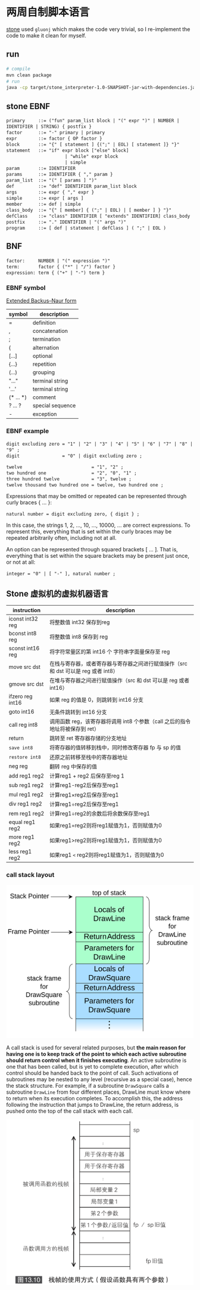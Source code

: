 # 两周自制脚本语言

[stone](https://github.com/chibash/stone) used `gluonj` which makes the code very trivial, so I re-implement the code to make it clean for myself.

## run

```bash
# compile
mvn clean package
# run
java -cp target/stone_interpreter-1.0-SNAPSHOT-jar-with-dependencies.jar com.xxx.stone.StdInParser < counter.stone
```

## stone EBNF

```EBNF
primary     ::= ("fun" param_list block | "(" expr ")" | NUMBER | IDENTIFIER | STRING) { postfix }
factor      ::= "-" primary | primary
expr        ::= factor { OP factor }
block       ::= "{" [ statement ] {(";" | EOL) [ statement ]} "}"
statement   ::= "if" expr block ["else" block]
                      | "while" expr block
                      | simple
param       ::= IDENTIFIER
params      ::= IDENTIFIER { "," param }
param_list  ::= "(" [ params ] ")"
def         ::= "def" IDENTIFIER param_list block
args        ::= expr { "," expr }
simple      ::= expr [ args ]
member      ::= def | simple
class_body  ::= "{" [ member] { (";" | EOL) | [ member ] } "}"
defClass    ::= "class" IDENTIFIER [ "extends" IDENTIFIER] class_body
postfix     ::= "." IDENTIFIER | "(" args ")"
program     ::= [ def | statement | defClass ] ( ";" | EOL )
```

## BNF

```EBNF
factor: 	NUMBER | "(" expression ")"
term:		factor { ("*" | "/") factor }
expression:	term { ("+" | "-") term }
```

### EBNF symbol

[Extended Backus–Naur form](https://en.wikipedia.org/wiki/Extended_Backus%E2%80%93Naur_form)

| symbol    | description      |
|-----------|------------------|
| =         | definition       |
| ,         | concatenation    |
| ;         | termination      |
| &#123;    | alternation      |
| [...]     | optional         |
| {...}     | repetition       |
| (...)     | grouping         |
| "..."     | terminal string  |
| '...'     | terminal string  |
| (* ... *) | comment          |
| ? ... ?   | special sequence |
| -         | exception        |

### EBNF example

```EBNF
digit excluding zero = "1" | "2" | "3" | "4" | "5" | "6" | "7" | "8" | "9" ;
digit                = "0" | digit excluding zero ;
```

```EBNF
twelve                          = "1", "2" ;
two hundred one                 = "2", "0", "1" ;
three hundred twelve            = "3", twelve ;
twelve thousand two hundred one = twelve, two hundred one ;
```

Expressions that may be omitted or repeated can be represented through curly braces { ... }:

```EBNF
natural number = digit excluding zero, { digit } ;
```

In this case, the strings 1, 2, ..., 10, ..., 10000, ... are correct expressions. To represent this, everything that is set within the curly braces may be repeated arbitrarily often, including not at all.

An option can be represented through squared brackets [ ... ]. That is, everything that is set within the square brackets may be present just once, or not at all:

```EBNF
integer = "0" | [ "-" ], natural number ;
```

## Stone 虚拟机的虚拟机器语言

| instruction      | description                                                                         |
|------------------|-------------------------------------------------------------------------------------|
| iconst int32 reg | 将整数值 int32 保存到reg                                                            |
| bconst int8 reg  | 将整数值 int8 保存到 reg                                                            |
| sconst int16 reg | 将字符常量区的第 int16 个 字符串字面量保存至 reg                                    |
| move src dst     | 在栈与寄存器，或者寄存器与寄存器之间进行赋值操作（src 和 dst 可以是 reg 或者 int8） |
| gmove src dst    | 在堆与寄存器之间进行赋值操作（src 和 dst 可以是 reg 或者 int16）                    |
| ifzero reg int16 | 如果 reg 的值是 0，则跳转到 int16 分支                                              |
| goto int16       | 无条件跳转到 int16 分支                                                             |
| call reg int8    | 调用函数 reg，该寄存器将调用 int8 个参数（call 之后的指令地址将被保存到 ret）       |
| return           | 跳转至 ret 寄存器存储的分支地址                                                     |
| `save int8`      | 将寄存器的值转移到栈中，同时修改寄存器 fp 与 sp 的值                                |
| `restore int8`   | 还原之前转移至栈中的寄存器地址                                                      |
| neg reg          | 翻转 reg 中保存的值                                                                 |
| add reg1 reg2    | 计算reg1 + reg2 后保存至reg 1                                                      |
| sub reg1 reg2    | 计算reg1-reg2后保存至reg1                                                           |
| mul reg1 reg2    | 计算reg1×reg2后保存至reg1                                                           |
| div reg1 reg2    | 计算reg1÷reg2后保存至reg1                                                           |
| rem reg1 reg2    | 计算reg1÷reg2的余数后将余数保存至reg1                                               |
| equal reg1 reg2  | 如果reg1=reg2则将reg1赋值为1，否则赋值为0                                           |
| more reg1 reg2   | 如果reg1>reg2则将reg1赋值为1，否则赋值为0                                           |
| less reg1 reg2   | 如果reg1 `<` reg2则将reg1赋值为1，否则赋值为0                                           |

### call stack layout

![call stack layout](./resources/2560px-Call_stack_layout.svg.png)

A call stack is used for several related purposes, but **the main reason for having one is to keep track of the point to which each active subroutine should return control when it finishes executing**. An active subroutine is one that has been called, but is yet to complete execution, after which control should be handed back to the point of call. Such activations of subroutines may be nested to any level (recursive as a special case), hence the stack structure. For example, if a subroutine `DrawSquare` calls a subroutine `DrawLine` from four different places, DrawLine must know where to return when its execution completes. To accomplish this, the address following the instruction that jumps to DrawLine, the return address, is pushed onto the top of the call stack with each call.

![caller frame](./resources/call-frame.png)